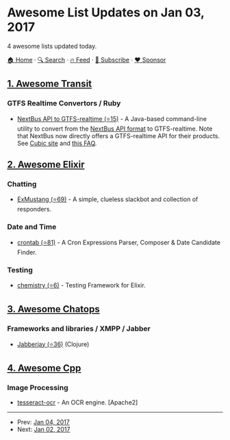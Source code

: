 # Awesome List Updates on Jan 03, 2017

4 awesome lists updated today.

[🏠 Home](/README.md) · [🔍 Search](https://www.trackawesomelist.com/search/) · [🔥 Feed](https://www.trackawesomelist.com/rss.xml) · [📮 Subscribe](https://trackawesomelist.us17.list-manage.com/subscribe?u=d2f0117aa829c83a63ec63c2f&id=36a103854c) · [❤️  Sponsor](https://github.com/sponsors/theowenyoung)



## [1. Awesome Transit](/content/CUTR-at-USF/awesome-transit/README.md)

### GTFS Realtime Convertors / Ruby

*   [NextBus API to GTFS-realtime (⭐15)](https://github.com/OneBusAway/onebusaway-gtfs-realtime-from-nextbus-cli/wiki) - A Java-based command-line utility to convert from the [NextBus API format](http://www.nextbus.com/xmlFeedDocs/NextBusXMLFeed.pdf) to GTFS-realtime.  Note that NextBus now directly offers a GTFS-realtime API for their products.  See [Cubic site](http://nextbus.cubic.com/Products/Real-Time-Rider-Information) and [this FAQ](https://medium.com/omnimodal/want-more-riders-open-up-your-nextbus-api-with-gtfs-realtime-7387c80f31e1#.pkuzizhl5).

## [2. Awesome Elixir](/content/h4cc/awesome-elixir/README.md)

### Chatting

*   [ExMustang (⭐69)](https://github.com/techgaun/ex_mustang) - A simple, clueless slackbot and collection of responders.

### Date and Time

*   [crontab (⭐81)](https://github.com/jshmrtn/crontab) - A Cron Expressions Parser, Composer & Date Candidate Finder.

### Testing

*   [chemistry (⭐6)](https://github.com/genericlady/chemistry) - Testing Framework for Elixir.

## [3. Awesome Chatops](/content/exAspArk/awesome-chatops/README.md)

### Frameworks and libraries / XMPP / Jabber

*   [Jabberjay (⭐36)](https://github.com/vbauer/jabberjay) (Clojure)

## [4. Awesome Cpp](/content/fffaraz/awesome-cpp/README.md)

### Image Processing

*   [tesseract-ocr](https://github.com/tesseract-ocr) - An OCR engine. \[Apache2]

---

- Prev: [Jan 04, 2017](/content/2017/01/04/README.md)
- Next: [Jan 02, 2017](/content/2017/01/02/README.md)